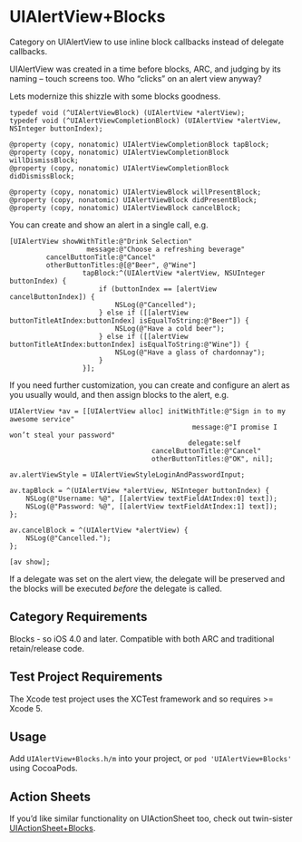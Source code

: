 UIAlertView+Blocks
=================

Category on UIAlertView to use inline block callbacks instead of delegate callbacks.

UIAlertView was created in a time before blocks, ARC, and judging by its naming – touch screens too. Who “clicks” on an alert view anyway?

Lets modernize this shizzle with some blocks goodness.

```objc
typedef void (^UIAlertViewBlock) (UIAlertView *alertView);
typedef void (^UIAlertViewCompletionBlock) (UIAlertView *alertView, NSInteger buttonIndex);

@property (copy, nonatomic) UIAlertViewCompletionBlock tapBlock;
@property (copy, nonatomic) UIAlertViewCompletionBlock willDismissBlock;
@property (copy, nonatomic) UIAlertViewCompletionBlock didDismissBlock;

@property (copy, nonatomic) UIAlertViewBlock willPresentBlock;
@property (copy, nonatomic) UIAlertViewBlock didPresentBlock;
@property (copy, nonatomic) UIAlertViewBlock cancelBlock;
```

You can create and show an alert in a single call, e.g.

```objc
[UIAlertView showWithTitle:@"Drink Selection"
                   message:@"Choose a refreshing beverage"
         cancelButtonTitle:@"Cancel"
         otherButtonTitles:@[@"Beer", @"Wine"]
                  tapBlock:^(UIAlertView *alertView, NSUInteger buttonIndex) {
                      if (buttonIndex == [alertView cancelButtonIndex]) {
                          NSLog(@"Cancelled");
                      } else if ([[alertView buttonTitleAtIndex:buttonIndex] isEqualToString:@"Beer"]) {
                          NSLog(@"Have a cold beer");
                      } else if ([[alertView buttonTitleAtIndex:buttonIndex] isEqualToString:@"Wine"]) {
                          NSLog(@"Have a glass of chardonnay");
                      }
                  }];
```

If you need further customization, you can create and configure an alert as you usually would, and then assign blocks to the alert, e.g.

```objc
UIAlertView *av = [[UIAlertView alloc] initWithTitle:@"Sign in to my awesome service"
                                             message:@"I promise I won’t steal your password"
                                            delegate:self
                                   cancelButtonTitle:@"Cancel"
                                   otherButtonTitles:@"OK", nil];

av.alertViewStyle = UIAlertViewStyleLoginAndPasswordInput;

av.tapBlock = ^(UIAlertView *alertView, NSInteger buttonIndex) {
    NSLog(@"Username: %@", [[alertView textFieldAtIndex:0] text]);
    NSLog(@"Password: %@", [[alertView textFieldAtIndex:1] text]);
};

av.cancelBlock = ^(UIAlertView *alertView) {
    NSLog(@"Cancelled.");
};

[av show];
```

If a delegate was set on the alert view, the delegate will be preserved and the blocks will be executed _before_ the delegate is called.

## Category Requirements

Blocks - so iOS 4.0 and later. Compatible with both ARC and traditional retain/release code.

## Test Project Requirements

The Xcode test project uses the XCTest framework and so requires >= Xcode 5.

## Usage

Add `UIAlertView+Blocks.h/m` into your project, or `pod 'UIAlertView+Blocks'` using CocoaPods.

## Action Sheets

If you’d like similar functionality on UIActionSheet too, check out twin-sister [UIActionSheet+Blocks](https://github.com/ryanmaxwell/UIActionSheet-Blocks).